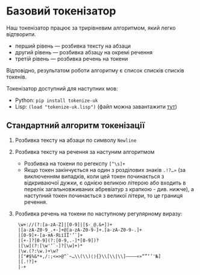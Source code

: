 # Базовий токенізатор

Наш токенізатор працює за трирівневим алгоритмом, який легко відтворити.

- перший рівень — розбивка тексту на абзаци
- другий рівень — розбивка абзацу на окремі речення
- третій рівень — розбивка речень на токени

Відповідно, результатом роботи алгоритму є список списків списків токенів.

Токенізатор доступний для наступних мов:

- Python: `pip install tokenize-uk`
- Lisp: `(load "tokenize-uk.lisp")` (файл можна завантажити [тут](https://raw.githubusercontent.com/vseloved/tokenize-uk/master/tokenize-uk.lisp))


## Стандартний алгоритм токенізації

1. Розбивка тексту на абзаци по символу `Newline`
2. Розбивка тексту на речення за настуним алгоритмом

   - Розбивка на токени по регекспу `[^\s]+`
   - Якщо токен закінчується на один з розділових знаків `.!?…»`
   (за виключенням випадків, коли цей токен
   починається з відкриваючої дужки,
   є однією великою літерою
   або входить в перелік загальновживаних абревіатур з крапкою - див. нижче),
   а наступний токен починається з великої літери, то це границя речення.

3. Розбивка речень на токени по наступному регулярному виразу:

        \w+://(?:[a-zA-Z]|[0-9]|[$-_@.&+])+
        |[a-zA-Z0-9_.+-]+@[a-zA-Z0-9-]+.[a-zA-Z0-9-.]+
        |[0-9]+-[а-яА-ЯіїІЇ'’`]+
        |[+-]?[0-9](?:[0-9,.-]*[0-9])?
        |[\w](?:[\w'’`-]?[\w]+)*
        |\w.(?:\w.)+\w?
        |["#$%&*+,/:;<=>@^`~…\\(\\)⟨⟩{}\\[\\|\\]‒–—―«»“”‘’'№]
        |[.!?]+
        |-+
